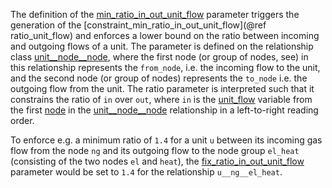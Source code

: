 The definition of the [min\_ratio\_in\_out\_unit\_flow](@ref) parameter triggers the generation of the
[constraint\_min\_ratio\_in\_out\_unit\_flow](@ref ratio_unit_flow) and enforces a lower bound on the ratio between incoming and outgoing flows of a unit.
The parameter is defined on the relationship class [unit\_\_node\_\_node](@ref),
where the first node (or group of nodes, see) in this relationship represents the `from_node`,
i.e. the incoming flow to the unit, and the second node (or group of nodes) represents the `to_node` i.e. the outgoing flow from the unit.
The ratio parameter is interpreted such that it constrains the ratio of `in` over `out`,
where `in` is the [unit\_flow](@ref) variable from the first [node](@ref) in the [unit\_\_node\_\_node](@ref) relationship
in a left-to-right reading order.

To enforce e.g. a minimum ratio of `1.4` for a unit `u` between its incoming gas flow from the node `ng` and its outgoing flow to the node group `el_heat` (consisting of the two nodes `el` and `heat`), the [fix\_ratio\_in\_out\_unit\_flow](@ref) parameter would be set to `1.4` for the relationship `u__ng__el_heat`.
